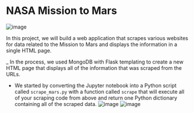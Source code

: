 # NASA Mission to Mars 
![image](https://user-images.githubusercontent.com/75787486/122659968-2812b880-d14b-11eb-9f70-4b890b3934f9.png)

In this project, we will build a web application that scrapes various websites for data related to the Mission to Mars and displays the information in a single HTML page. 

_ In the process, we used MongoDB with Flask templating to create a new HTML page that displays all of the information that was scraped from the URLs.
- We started by converting the Jupyter notebook into a Python script called `scrape_mars.py` with a function called `scrape` that will execute all of your scraping code from above and return one Python dictionary containing all of the scraped data.
![image](https://user-images.githubusercontent.com/75787486/122659970-2d700300-d14b-11eb-9c27-620d9afc60d9.png)
![image](https://user-images.githubusercontent.com/75787486/122659972-32cd4d80-d14b-11eb-9a33-8ade1321d54e.png)

